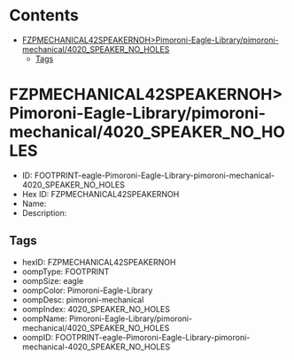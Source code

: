 



Contents
========

* [FZPMECHANICAL42SPEAKERNOH>Pimoroni-Eagle-Library/pimoroni-mechanical/4020_SPEAKER_NO_HOLES](#fzpmechanical42speakernohpimoroni-eagle-librarypimoroni-mechanical4020_speaker_no_holes)
	* [Tags](#tags)

# FZPMECHANICAL42SPEAKERNOH>Pimoroni-Eagle-Library/pimoroni-mechanical/4020_SPEAKER_NO_HOLES

- ID: FOOTPRINT-eagle-Pimoroni-Eagle-Library-pimoroni-mechanical-4020_SPEAKER_NO_HOLES
- Hex ID: FZPMECHANICAL42SPEAKERNOH
- Name: 
- Description: 

## Tags

- hexID: FZPMECHANICAL42SPEAKERNOH
- oompType: FOOTPRINT
- oompSize: eagle
- oompColor: Pimoroni-Eagle-Library
- oompDesc: pimoroni-mechanical
- oompIndex: 4020_SPEAKER_NO_HOLES
- oompName: Pimoroni-Eagle-Library/pimoroni-mechanical/4020_SPEAKER_NO_HOLES
- oompID: FOOTPRINT-eagle-Pimoroni-Eagle-Library-pimoroni-mechanical-4020_SPEAKER_NO_HOLES
